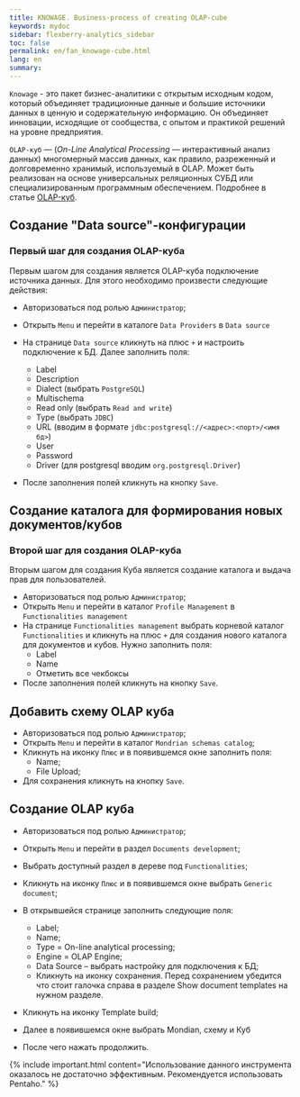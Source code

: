 ```yaml
---
title: KNOWAGE. Business-process of creating OLAP-cube
keywords: mydoc
sidebar: flexberry-analytics_sidebar
toc: false
permalink: en/fan_knowage-cube.html
lang: en
summary:
---
```


`Knowage` - это пакет бизнес-аналитики с открытым исходным кодом, который объединяет традиционные данные и большие источники данных в ценную и содержательную информацию. Он объединяет инновации, исходящие от сообщества, с опытом и практикой решений на уровне предприятия.

`OLAP-куб` — (_On-Line Analytical Processing_ — интерактивный анализ данных) многомерный массив данных, как правило, разреженный и долговременно хранимый, используемый в OLAP. Может быть реализован на основе универсальных реляционных СУБД или специализированным программным обеспечением. Подробнее в статье [OLAP-куб](https://ru.wikipedia.org/wiki/OLAP-%D0%BA%D1%83%D0%B1).

## Создание "Data source"-конфигурации

### Первый шаг для создания OLAP-куба 

Первым шагом для создания является OLAP-куба подключение источника данных. Для этого необходимо произвести следующие действия:

* Авторизоваться под ролью `Администратор`;
* Открыть `Menu` и перейти в каталоге `Data Providers` в `Data source`
* На странице `Data source` кликнуть на плюс `+` и настроить подключение к БД. Далее заполнить поля:
    * Label
    * Description
    * Dialect (выбрать `PostgreSQL`)
    * Multischema
    * Read only (выбрать `Read and write`)
    * Type (выбрать `JDBC`)
    * URL (вводим в формате `jdbc:postgresql://<адрес>:<порт>/<имя бд>`)
    * User
    * Password
    * Driver (для postgresql вводим `org.postgresql.Driver`)
 
* После заполнения полей кликнуть на кнопку `Save`.

## Создание каталога для формирования новых документов/кубов

### Второй шаг для создания OLAP-куба

Вторым шагом для создания Куба является создание каталога и выдача прав для пользователей.

* Авторизоваться под ролью `Администратор`;
* Открыть `Menu` и перейти в каталог `Profile Management` в `Functionalities management`
* На странице `Functionalities management` выбрать корневой каталог `Functionalities` и кликнуть на плюс `+` для создания нового каталога для документов и кубов. Нужно заполнить поля:
    * Label
    * Name
    * Отметить все чекбоксы
* После заполнения полей кликнуть на кнопку `Save`.

## Добавить схему OLAP куба

* Авторизоваться под ролью `Администратор`;
* Открыть `Menu` и перейти в каталог `Mondrian schemas catalog`;
* Кликнуть на иконку `Плюс` и в появившемся окне заполнить поля:
    * Name;
    * File Upload;
* Для сохранения кликнуть на кнопку `Save`.
 
## Создание OLAP куба

* Авторизоваться под ролью `Администратор`;
* Открыть `Menu` и перейти в раздел `Documents development`;
* Выбрать доступный раздел в дереве под `Functionalities`;
* Кликнуть на иконку `Плюс` и в появившемся окне выбрать `Generic document`;
* В открывшейся странице заполнить следующие поля:
    * Label;
    * Name;
    * Type = On-line analytical processing;
    * Engine = OLAP Engine;
    * Data Source – выбрать настройку для подключения к БД;
    * Кликнуть на иконку сохранения. Перед сохранением убедится что стоит галочка справа в разделе Show document templates на нужном разделе.
 
* Кликнуть на иконку Template build;
* Далее в появившемся окне выбрать Mondian, схему и Куб
* После чего нажать продолжить.

{% include important.html content="Использование данного инструмента оказалось не достаточно эффективным. Рекомендуется использовать Pentaho." %}
